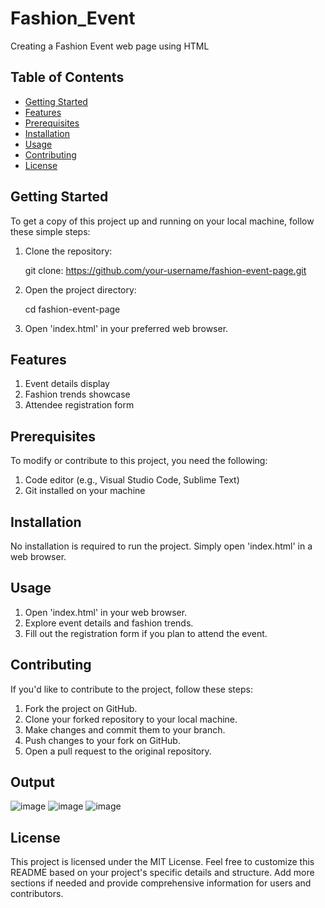 # Fashion_Event

Creating a Fashion Event web page using HTML

## Table of Contents

- [Getting Started](#getting-started)
- [Features](#features)
- [Prerequisites](#prerequisites)
- [Installation](#installation)
- [Usage](#usage)
- [Contributing](#contributing)
- [License](#license)

## Getting Started

To get a copy of this project up and running on your local machine, follow these
simple steps:

1. Clone the repository:
   
   git clone: https://github.com/your-username/fashion-event-page.git

3. Open the project directory:

   cd fashion-event-page

4. Open 'index.html' in your preferred web browser.

## Features

1. Event details display
2. Fashion trends showcase
3. Attendee registration form

## Prerequisites

To modify or contribute to this project, you need the following:

1. Code editor (e.g., Visual Studio Code, Sublime Text)
2. Git installed on your machine
   
## Installation

No installation is required to run the project. Simply open 'index.html' in a web browser.

## Usage

1. Open 'index.html' in your web browser.
2. Explore event details and fashion trends.
3. Fill out the registration form if you plan to attend the event.
   
## Contributing

If you'd like to contribute to the project, follow these steps:

1. Fork the project on GitHub.
2. Clone your forked repository to your local machine.
3. Make changes and commit them to your branch.
4. Push changes to your fork on GitHub.
5. Open a pull request to the original repository.

## Output

![image](https://github.com/Janashree2004/Fashion_Event/assets/142415775/5e16a1e6-c361-4529-8407-4110da7981d6)
![image](https://github.com/Janashree2004/Fashion_Event/assets/142415775/05b55e21-ea54-43c6-8a62-26a6d39959bb)
![image](https://github.com/Janashree2004/Fashion_Event/assets/142415775/c941a53a-bb1f-4e9b-b148-8d6f0f3df57d)

## License

This project is licensed under the MIT License.
Feel free to customize this README based on your project's specific details and structure. Add more sections if needed and provide comprehensive information for users and contributors.

